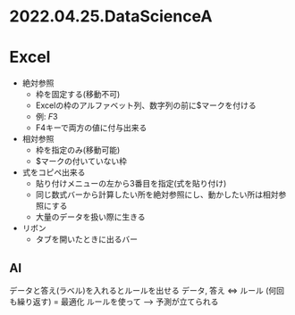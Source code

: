 # 2022.04.25.DataScienceA
# Excel
- 絶対参照
  - 枠を固定する(移動不可)
  - Excelの枠のアルファベット列、数字列の前に$マークを付ける
  - 例: $F$3
  - F4キーで両方の値に付与出来る
- 相対参照
  - 枠を指定のみ(移動可能)
  - $マークの付いていない枠
- 式をコピペ出来る
  - 貼り付けメニューの左から3番目を指定(式を貼り付け)
  - 同じ数式バーから計算したい所を絶対参照にし、動かしたい所は相対参照にする
  - 大量のデータを扱い際に生きる
- リボン
  - タブを開いたときに出るバー

## AI
データと答え(ラベル)を入れるとルールを出せる
データ, 答え ⇔ ルール (何回も繰り返す) = 最適化
ルールを使って --> 予測が立てられる
